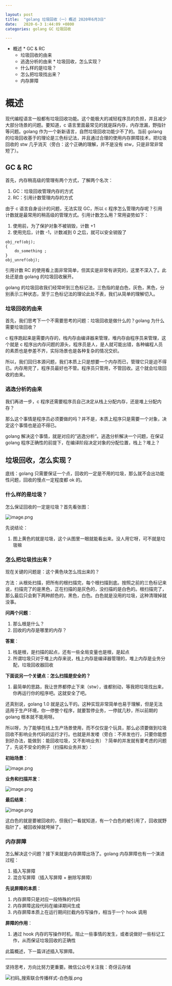 ```yaml
---

layout: post
title:  "golang 垃圾回收（一）概述 2020年6月3日"
date:   2020-6-3 1:44:09 +0800
categories: golang GC 垃圾回收

---
```


 *   概述
    *   GC & RC
        *   垃圾回收的由来
        *   逃逸分析的由来
    *   垃圾回收，怎么实现？
        *   什么样的是垃圾？
        *   怎么把垃圾找出来？
        *   内存屏障

# 概述

现代编程语言一般都有垃圾回收功能。这个能极大的减轻程序员的负担，并且减少大部分场景的问题。要知道，c 语言里面最常见的就是踩内存，内存泄漏，野指针等问题。golang 作为一个新新语言，自然垃圾回收功能少不了的。当前 golang 的垃圾回收基于的理论是三色标记法，并且通过合理的使用内存屏障技术，把垃圾回收的 stw 几乎消灭（旁白：这个正确的理解，并不是没有 stw，只是非常非常短了）。

## GC & RC

首先，内存稍高级的管理有两个方式，了解两个名次：

1.  GC：垃圾回收管理内存的方式
2.  RC：引用计数管理内存的方式

由于 c 语言自身设计的问题，无法实现 GC，所以 c 程序怎么管理内存呢？引用计数就是最常用的稍高级的管理方式。引用计数怎么用？常用姿势如下：

1.  使用前，为了保护对象不被销毁，计数 +1
2.  使用完后，计数 -1，计数减到 0 之后，就可以安全销毁了

```
obj_ref(obj);
{
    do_something ; 
}
obj_unref(obj);

```

引用计数 RC 的使用看上面非常简单，但其实是非常有讲究的，这里不深入了。此处还是由 golang 的垃圾回收展开。

golang 的垃圾回收我们经常听到三色标记法，三色指的是白色，灰色，黑色，分别表示三种状态，至于三色标记法的理论此处不表，我们从简单的理解切入。

### 垃圾回收的由来

首先，我们思考下一个不需要思考的问题：垃圾回收是做什么的？golang 为什么需要垃圾回收？

c 程序跑起来是需要内存的，栈内存由编译器来管理，堆内存由程序员来管理，这个就是 c 程序出内存问题的源头，程序员是人，是人就可能出错，各种编程人员的素质也是参差不齐，实际场景也是各种复杂的情况交织。

所以，我们回归本源问题，我们本质上只是想要一个内存而已，管理它只是迫不得已。内存用完了，程序员最好也不管。程序员只管用，不管回收。这个就会垃圾回收的由来。

### 逃逸分析的由来

我们再进一步，c 程序还需要程序员自己决定从栈上分配内存，还是堆上分配内存？

那么这个事情是程序员必须要做的吗？并不是，本质上程序只是需要一个对象，决定这个事情也是迫不得已。

golang 解决这个事情，就是对应的”逃逸分析“。逃逸分析解决一个问题，在保证 golang 程序正确性的前提下，在编译阶段决定对象的分配位置，栈上？堆上？

## 垃圾回收，怎么实现？

底线：golang 只需要保证一个点，回收的一定是不用的垃圾，那么就不会出功能性问题，回收的慢点一定程度都 ok 的。

### 什么样的是垃圾？

怎么保证回收的一定是垃圾？首先看张图：

![image.png](https://upload-images.jianshu.io/upload_images/14414032-9aa9fb448c73f625.png?imageMogr2/auto-orient/strip%7CimageView2/2/w/1240)

先说结论：

1.  图上黄色的就是垃圾，这个从图里一眼就能看出来。没人用它呀，可不就是垃圾嘛

### 怎么把垃圾找出来？

现在关键的问题是：这个黄色块怎么找出来的？

方法：从根处扫描，把所有的根扫描完，每个根扫描到底。按照之前的三色标记来说，扫描完了的是黑色，正在扫描的是灰色的，没扫描的是白色的。根扫描完了，那么最后只会剩下两种颜色的，黑色，白色。白色就是没用的垃圾，这种清理掉就没事。

**问两个问题**：

1.  那么根是什么？
2.  回收的内存是哪里的内存？

**答案**：

1.  栈是根，是扫描的起点，还有一些全局变量也是根，是起点
2.  所谓垃圾只对于堆上内存来说，栈上内存是编译器管理的，堆上内存是业务分配，垃圾回收器回收

**下面说另一个关键点：怎么扫描是安全的？**

1.  最简单的思路，我让世界都停止下来（stw），谁都别动，等我把垃圾找出来，你再运行你的程序吧。这就安全了吧。

还真别说，golang 1.0 就是这么干的。这种实现非常简单也易于理解，但是无法适用于生产环境，你一停整个程序，就要暂停业务，一停就几秒，所以前期的 golang 根本就不能用呀。

所以呀，为了能够在线上生产场景使用，而不仅仅是个玩具，那么必须要做到垃圾回收不影响业务代码的运行才行。也就是并发喽（旁白：不并发也行，只要你能想到好办法，能做到：能回收垃圾，又不影响业务）？简单的并发就有要考虑的问题了，先说不安全的例子（扫描和业务并发）：

**初始场景**：

![image.png](https://upload-images.jianshu.io/upload_images/14414032-67df7aaf4c21dd6e.png?imageMogr2/auto-orient/strip%7CimageView2/2/w/1240)

**业务和扫描并发**：

![image.png](https://upload-images.jianshu.io/upload_images/14414032-3073da100a5317aa.png?imageMogr2/auto-orient/strip%7CimageView2/2/w/1240)

**最后结果**：

![image.png](https://upload-images.jianshu.io/upload_images/14414032-f8aa2275770c9c6c.png?imageMogr2/auto-orient/strip%7CimageView2/2/w/1240)

这白色的就是要被回收的，但我们一看就知道，有一个白色的被引用了，回收就野指针了，被回收掉就垮掉了。

### 内存屏障

怎么解决这个问题？接下来就是内存屏障出场了。golang 内存屏障也有一个演进过程：

1.  插入写屏障
2.  混合写屏障（插入写屏障 + 删除写屏障）

**先说屏障的本质**：

1.  内存屏障只是对应一段特殊的代码
2.  内存屏障这段代码在编译期间生成
3.  内存屏障本质上在运行期间拦截内存写操作，相当于一个 hook 调用

**屏障的作用**：

1.  通过 hook 内存的写操作时机，阻止一些事情的发生，或者说做好一些标记工作，从而保证垃圾回收的正确性

此篇概述，下一篇详述插入写屏障。

---
坚持思考，方向比努力更重要。微信公众号关注我：奇伢云存储

![扫码_搜索联合传播样式-白色版.png](https://upload-images.jianshu.io/upload_images/14414032-1c5fafa645a08a53.png?imageMogr2/auto-orient/strip%7CimageView2/2/w/1240)
